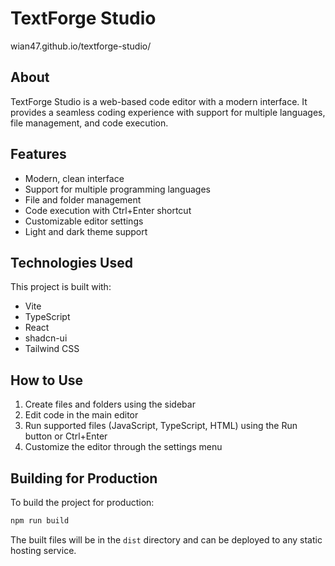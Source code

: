 # TextForge Studio

wian47.github.io/textforge-studio/

## About

TextForge Studio is a web-based code editor with a modern interface. It provides a seamless coding experience with support for multiple languages, file management, and code execution.

## Features

- Modern, clean interface
- Support for multiple programming languages
- File and folder management
- Code execution with Ctrl+Enter shortcut
- Customizable editor settings
- Light and dark theme support

## Technologies Used

This project is built with:

- Vite
- TypeScript
- React
- shadcn-ui
- Tailwind CSS

## How to Use

1. Create files and folders using the sidebar
2. Edit code in the main editor
3. Run supported files (JavaScript, TypeScript, HTML) using the Run button or Ctrl+Enter
4. Customize the editor through the settings menu

## Building for Production

To build the project for production:

```sh
npm run build
```

The built files will be in the `dist` directory and can be deployed to any static hosting service.
